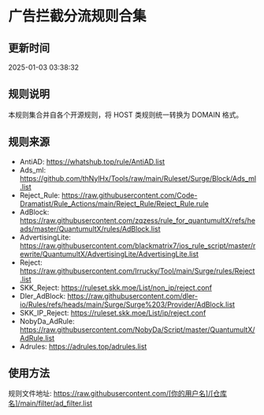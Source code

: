 # 广告拦截分流规则合集

## 更新时间
2025-01-03 03:38:32

## 规则说明
本规则集合并自各个开源规则，将 HOST 类规则统一转换为 DOMAIN 格式。

## 规则来源
- AntiAD: https://whatshub.top/rule/AntiAD.list
- Ads_ml: https://github.com/thNylHx/Tools/raw/main/Ruleset/Surge/Block/Ads_ml.list
- Reject_Rule: https://raw.githubusercontent.com/Code-Dramatist/Rule_Actions/main/Reject_Rule/Reject_Rule.rule
- AdBlock: https://raw.githubusercontent.com/zqzess/rule_for_quantumultX/refs/heads/master/QuantumultX/rules/AdBlock.list
- AdvertisingLite: https://raw.githubusercontent.com/blackmatrix7/ios_rule_script/master/rewrite/QuantumultX/AdvertisingLite/AdvertisingLite.list
- Reject: https://raw.githubusercontent.com/Irrucky/Tool/main/Surge/rules/Reject.list
- SKK_Reject: https://ruleset.skk.moe/List/non_ip/reject.conf
- Dler_AdBlock: https://raw.githubusercontent.com/dler-io/Rules/refs/heads/main/Surge/Surge%203/Provider/AdBlock.list
- SKK_IP_Reject: https://ruleset.skk.moe/List/ip/reject.conf
- NobyDa_AdRule: https://raw.githubusercontent.com/NobyDa/Script/master/QuantumultX/AdRule.list
- Adrules: https://adrules.top/adrules.list

## 使用方法
规则文件地址: https://raw.githubusercontent.com/[你的用户名]/[仓库名]/main/filter/ad_filter.list
